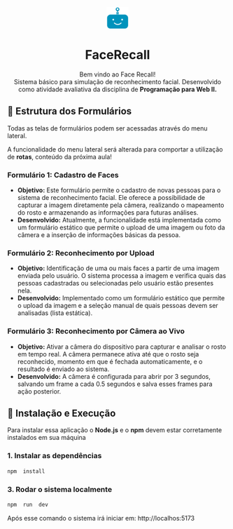 <p  align="center"><img  src="src/Images/logo.png"  height="50"></p>

<h1  align="center"> FaceRecall</h1>
<p  align="center">Bem vindo ao Face Recall!<br/>Sistema básico para simulação de reconhecimento facial. Desenvolvido como atividade avaliativa da disciplina de <b>Programação para Web II.</b></p>


## 📄 Estrutura dos Formulários 
Todas as telas de formulários podem ser acessadas através do menu lateral.
<p>
  A funcionalidade do menu lateral será alterada para comportar a utilização de <b>rotas</b>, conteúdo da próxima aula!
</p>

### Formulário 1: Cadastro de Faces 
- **Objetivo:** Este formulário permite o cadastro de novas pessoas para o sistema de reconhecimento facial. Ele oferece a possibilidade de capturar a imagem diretamente pela câmera, realizando o mapeamento do rosto e armazenando as informações para futuras análises. 
- **Desenvolvido:** Atualmente, a funcionalidade está implementada como um formulário estático que permite o upload de uma imagem ou foto da câmera e a inserção de informações básicas da pessoa.

### Formulário 2: Reconhecimento por Upload 
- **Objetivo:** Identificação de uma ou mais faces a partir de uma imagem enviada pelo usuário. O sistema processa a imagem e verifica quais das pessoas cadastradas ou selecionadas pelo usuário estão presentes nela. 
- **Desenvolvido:** Implementado como um formulário estático que permite o upload da imagem e a seleção manual de quais pessoas devem ser analisadas (lista estática).

### Formulário 3: Reconhecimento por Câmera ao Vivo 
- **Objetivo:** Ativar a câmera do dispositivo para capturar e analisar o rosto em tempo real. A câmera permanece ativa até que o rosto seja reconhecido, momento em que é fechada automaticamente, e o resultado é enviado ao sistema. 
- **Desenvolvido:** A câmera é configurada para abrir por 3 segundos, salvando um frame a cada 0.5 segundos e salva esses frames para ação posterior.

## 🚀 Instalação e Execução
Para instalar essa aplicação o <b>Node.js</b> e o <b>npm</b> devem estar corretamente instalados em sua máquina
### 1. Instalar as dependências
```bash
npm  install
```
### 3. Rodar o sistema localmente
```bash
npm  run  dev
``` 
 Após esse comando o sistema irá iniciar em: http://localhos:5173